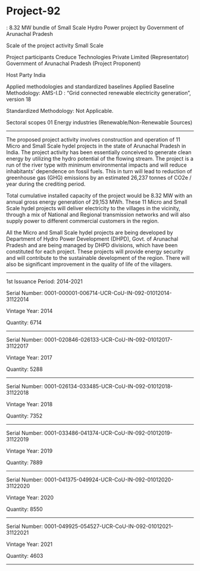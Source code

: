 # Project-92
: 8.32 MW bundle of Small Scale Hydro Power project by Government of Arunachal Pradesh

Scale of the project activity Small Scale

Project participants Creduce Technologies Private Limited (Representator)
Government of Arunachal Pradesh (Project Proponent)

Host Party India

Applied methodologies and standardized
baselines
Applied Baseline Methodology:
AMS-I.D : “Grid connected renewable electricity
generation”, version 18

Standardized Methodology: Not Applicable.

Sectoral scopes 01 Energy industries
(Renewable/Non-Renewable Sources)
_____________________________
The proposed project activity involves construction and operation of 11 Micro and Small Scale
hydel projects in the state of Arunachal Pradesh in India. The project activity has been essentially
conceived to generate clean energy by utilizing the hydro potential of the flowing stream. The
project is a run of the river type with minimum environmental impacts and will reduce inhabitants’
dependence on fossil fuels. This in turn will lead to reduction of greenhouse gas (GHG) emissions
by an estimated 26,237 tonnes of CO2e / year during the crediting period.

Total cumulative installed capacity of the project would be 8.32 MW with an annual gross energy
generation of 29,153 MWh. These 11 Micro and Small Scale hydel projects will deliver electricity
to the villages in the vicinity, through a mix of National and Regional transmission networks and
will also supply power to different commercial customers in the region.

All the Micro and Small Scale hydel projects are being developed by Department of Hydro Power
Development (DHPD), Govt. of Arunachal Pradesh and are being managed by DHPD divisions,
which have been constituted for each project. These projects will provide energy security and will
contribute to the sustainable development of the region. There will also be significant improvement
in the quality of life of the villagers.
_________________
1st Issuance Period: 2014-2021

Serial Number: 0001-000001-006714-UCR-CoU-IN-092-01012014-31122014

Vintage Year: 2014

Quantity: 6714
________________________
Serial Number: 0001-020846-026133-UCR-CoU-IN-092-01012017-31122017

Vintage Year: 2017

Quantity: 5288
__________________
Serial Number: 0001-026134-033485-UCR-CoU-IN-092-01012018-31122018

Vintage Year: 2018

Quantity: 7352
______________
Serial Number: 0001-033486-041374-UCR-CoU-IN-092-01012019-31122019

Vintage Year: 2019

Quantity: 7889
________________
Serial Number: 0001-041375-049924-UCR-CoU-IN-092-01012020-31122020

Vintage Year: 2020

Quantity: 8550
__________________
Serial Number: 0001-049925-054527-UCR-CoU-IN-092-01012021-31122021

Vintage Year: 2021

Quantity: 4603
_____________________

